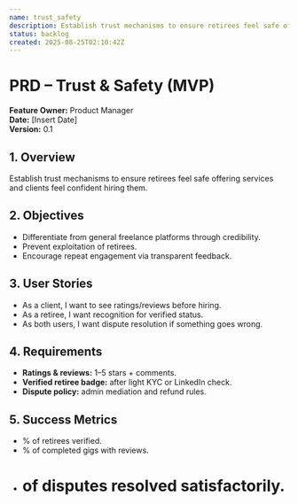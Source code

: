 ```yaml
---
name: trust_safety
description: Establish trust mechanisms to ensure retirees feel safe offering services and clients feel confident hiring them
status: backlog
created: 2025-08-25T02:10:42Z
---
```


# PRD – Trust & Safety (MVP)

**Feature Owner:** Product Manager  
**Date:** [Insert Date]  
**Version:** 0.1  

## 1. Overview
Establish trust mechanisms to ensure retirees feel safe offering services and clients feel confident hiring them.

## 2. Objectives
- Differentiate from general freelance platforms through credibility.  
- Prevent exploitation of retirees.  
- Encourage repeat engagement via transparent feedback.  

## 3. User Stories
- As a client, I want to see ratings/reviews before hiring.  
- As a retiree, I want recognition for verified status.  
- As both users, I want dispute resolution if something goes wrong.  

## 4. Requirements
- **Ratings & reviews:** 1–5 stars + comments.  
- **Verified retiree badge:** after light KYC or LinkedIn check.  
- **Dispute policy:** admin mediation and refund rules.  

## 5. Success Metrics
- % of retirees verified.  
- % of completed gigs with reviews.  
- # of disputes resolved satisfactorily.  
